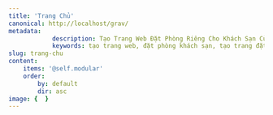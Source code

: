```yaml
---
title: 'Trang Chủ'
canonical: http://localhost/grav/
metadata:
            description: Tạo Trang Web Đặt Phòng Riêng Cho Khách Sạn Của Bạn
            keywords: tạo trang web, đặt phòng khách sạn, tạo trang đặt phòng khách sạn, khách sạn
slug: trang-chu
content:
    items: '@self.modular'
    order:
        by: default
        dir: asc
image: {  }
---
```


